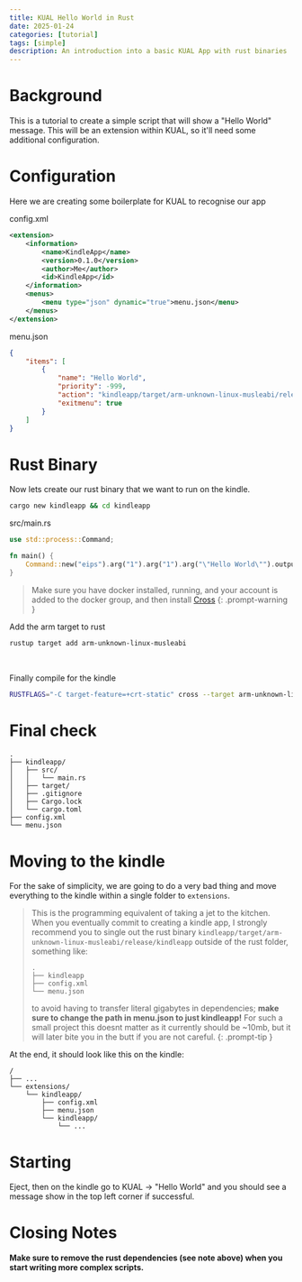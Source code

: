 ```yaml
---
title: KUAL Hello World in Rust
date: 2025-01-24
categories: [tutorial]
tags: [simple]
description: An introduction into a basic KUAL App with rust binaries
---
```


# Background

This is a tutorial to create a simple script that will show a "Hello World" message. This will be an extension within KUAL, so it'll need some additional configuration.

# Configuration

Here we are creating some boilerplate for KUAL to recognise our app

config.xml
```xml
<extension>
    <information>
        <name>KindleApp</name>
		<version>0.1.0</version>
		<author>Me</author>
		<id>KindleApp</id>
    </information>
    <menus>
        <menu type="json" dynamic="true">menu.json</menu>
    </menus>
</extension>
```

menu.json
```json
{
    "items": [
        {
            "name": "Hello World",
            "priority": -999,
            "action": "kindleapp/target/arm-unknown-linux-musleabi/release/kindleapp",
            "exitmenu": true
        }
    ]
}
```

# Rust Binary

Now lets create our rust binary that we want to run on the kindle.

```bash
cargo new kindleapp && cd kindleapp
```

src/main.rs
```rust
use std::process::Command;

fn main() {
    Command::new("eips").arg("1").arg("1").arg("\"Hello World\"").output().ok();
}
```

> Make sure you have docker installed, running, and your account is added to the docker group, and then install [Cross](https://github.com/cross-rs/cross)
{: .prompt-warning }

Add the arm target to rust

```bash
rustup target add arm-unknown-linux-musleabi
```

<br />

Finally compile for the kindle

```bash
RUSTFLAGS="-C target-feature=+crt-static" cross --target arm-unknown-linux-musleabi --release
```

# Final check
```
.
├── kindleapp/
│   ├── src/
│   │   └── main.rs
│   ├── target/
│   ├── .gitignore
│   ├── Cargo.lock
│   └── cargo.toml
├── config.xml
└── menu.json
```

# Moving to the kindle

For the sake of simplicity, we are going to do a very bad thing and move everything to the kindle within a single folder to ```extensions```.

> This is the programming equivalent of taking a jet to the kitchen. When you eventually commit to creating a kindle app, I strongly recommend you to single out the rust binary ```kindleapp/target/arm-unknown-linux-musleabi/release/kindleapp``` outside of the rust folder, something like:
> ```
> .
> ├── kindleapp
> ├── config.xml
> └── menu.json
> ```
> to avoid having to transfer literal gigabytes in dependencies; **make sure to change the path in menu.json to just kindleapp!** For such a small project this doesnt matter as it currently should be ~10mb, but it will later bite you in the butt if you are not careful.
{: .prompt-tip }

At the end, it should look like this on the kindle:
```
/
├── ...
└── extensions/
    └── kindleapp/
        ├── config.xml
        ├── menu.json
        └── kindleapp/
            └── ...
```

# Starting

Eject, then on the kindle go to KUAL -> "Hello World" and you should see a message show in the top left corner if successful.

# Closing Notes

**Make sure to remove the rust dependencies (see note above) when you start writing more complex scripts.**
